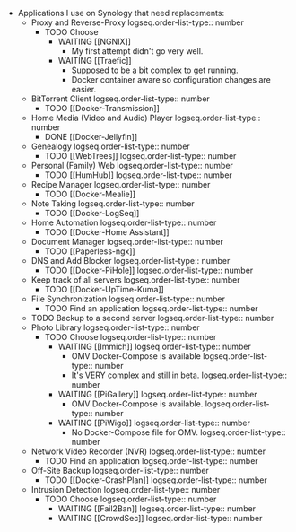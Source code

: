 - Applications I use on Synology that need replacements:
	- Proxy and Reverse-Proxy
	  logseq.order-list-type:: number
		- TODO Choose
			- WAITING [[NGNIX]]
				- My first attempt didn't go very well.
			- WAITING [[Traefic]]
				- Supposed to be a bit complex to get running.
				- Docker container aware so configuration changes are easier.
	- BitTorrent Client
	  logseq.order-list-type:: number
		- TODO [[Docker-Transmission]]
	- Home Media (Video and Audio) Player
	  logseq.order-list-type:: number
		- DONE [[Docker-Jellyfin]]
	- Genealogy
	  logseq.order-list-type:: number
		- TODO [[WebTrees]]
		  logseq.order-list-type:: number
	- Personal (Family) Web 
	  logseq.order-list-type:: number
		- TODO [[HumHub]]
		  logseq.order-list-type:: number
	- Recipe Manager
	  logseq.order-list-type:: number
		- TODO [[Docker-Mealie]]
	- Note Taking
	  logseq.order-list-type:: number
		- TODO [[Docker-LogSeq]]
	- Home Automation
	  logseq.order-list-type:: number
		- TODO [[Docker-Home Assistant]]
	- Document Manager
	  logseq.order-list-type:: number
		- TODO [[Paperless-ngx]]
	- DNS and Add Blocker
	  logseq.order-list-type:: number
		- TODO [[Docker-PiHole]]
		  logseq.order-list-type:: number
	- Keep track of all servers
	  logseq.order-list-type:: number
		- TODO [[Docker-UpTime-Kuma]]
	- File Synchronization
	  logseq.order-list-type:: number
		- TODO Find an application
		  logseq.order-list-type:: number
	- TODO Backup to a second server
	  logseq.order-list-type:: number
	- Photo Library
	  logseq.order-list-type:: number
		- TODO Choose
		  logseq.order-list-type:: number
			- WAITING [[Immich]]
			  logseq.order-list-type:: number
				- OMV Docker-Compose is available
				  logseq.order-list-type:: number
				- It's VERY complex and still in beta.
				  logseq.order-list-type:: number
			- WAITING [[PiGallery]]
			  logseq.order-list-type:: number
				- OMV Docker-Compose is available.
				  logseq.order-list-type:: number
			- WAITING [[PiWigo]]
			  logseq.order-list-type:: number
				- No Docker-Compose file for OMV.
				  logseq.order-list-type:: number
	- Network Video Recorder (NVR)
	  logseq.order-list-type:: number
		- TODO Find an application
		  logseq.order-list-type:: number
	- Off-Site Backup
	  logseq.order-list-type:: number
		- TODO [[Docker-CrashPlan]]
		  logseq.order-list-type:: number
	- Intrusion Detection
	  logseq.order-list-type:: number
		- TODO Choose
		  logseq.order-list-type:: number
			- WAITING [[Fail2Ban]]
			  logseq.order-list-type:: number
			- WAITING [[CrowdSec]]
			  logseq.order-list-type:: number